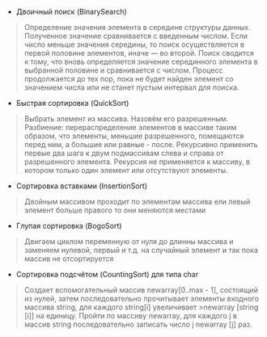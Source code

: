 - Двоичный поиск (BinarySearch)
>Определение значения элемента в середине структуры данных. Полученное значение сравнивается с введенным числом.
>Если число меньше значения середины, то поиск осуществляется в первой половине элементов, иначе — во второй.
>Поиск сводится к тому, что вновь определяется значение серединного элемента в выбранной половине и сравнивается с числом.
>Процесс продолжается до тех пор, пока не будет найден элемент со значением числа или не станет пустым интервал для поиска.
- Быстрая сортировка (QuickSort)
>Выбрать элемент из массива. Назовём его разрешенным.
>Разбиение: перераспределение элементов в массиве таким образом, что элементы, меньшие разрешенного, помещаются перед ним, а большие или равные - после.
>Рекурсивно применить первые два шага к двум подмассивам слева и справа от разрешенного элемента. Рекурсия не применяется к массиву, в котором только один элемент или отсутствуют элементы.
- Сортировка вставками (InsertionSort)
>Двойным массивом проходит по элементам массива ели левый элемент больше правого то они меняются местами
- Глупая сортировка (BogoSort)
>Двигаем циклом переменную от нуля до длинны массива и заменяем нулевой, первый и т.д. на случайный элемент и так пока массив не отсортируется
- Сортировка подсчётом (CountingSort) для типа char
>Создает вспомогательный массив newarray[0..max - 1], состоящий из нулей, затем последовательно прочитывает элементы входного массива string, для каждого string[i] увеличивает >newarray [string [i]] на единицу. Пройти по массиву newarray, для каждого j в массив string последовательно записать число j newarray [j] раз.


